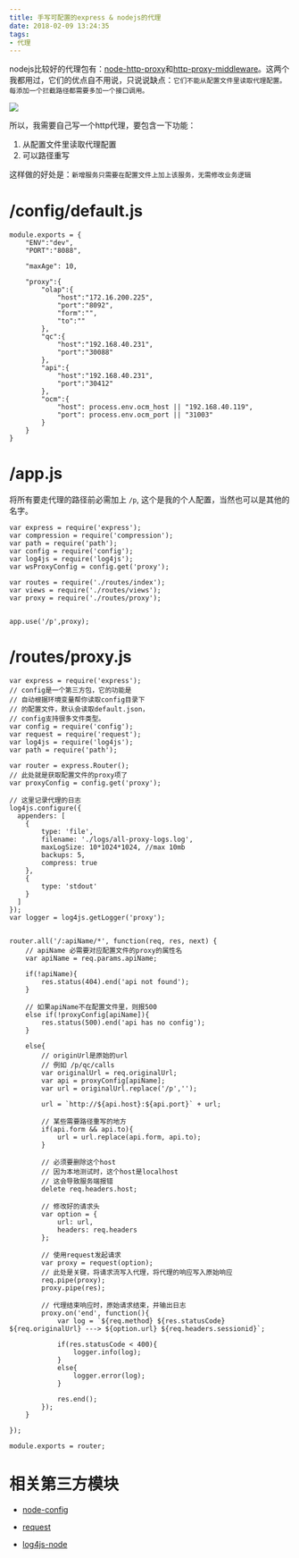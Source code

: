 ```yaml
---
title: 手写可配置的express & nodejs的代理
date: 2018-02-09 13:24:35
tags:
- 代理
---
```


nodejs比较好的代理包有：[node-http-proxy](https://github.com/nodejitsu/node-http-proxy)和[http-proxy-middleware](https://github.com/chimurai/http-proxy-middleware)。这两个我都用过，它们的优点自不用说，只说说缺点：`它们不能从配置文件里读取代理配置。每添加一个拦截路径都需要多加一个接口调用。`

![](http://p3alsaatj.bkt.clouddn.com/20180209132526_lgeTcJ_bVVFlt.jpeg)

所以，我需要自己写一个http代理，要包含一下功能：

1. 从配置文件里读取代理配置
2. 可以路径重写

这样做的好处是：`新增服务只需要在配置文件上加上该服务，无需修改业务逻辑`

# /config/default.js
```
module.exports = {
	"ENV":"dev",
	"PORT":"8088",

	"maxAge": 10,

	"proxy":{
		"olap":{
			"host":"172.16.200.225",
			"port":"8092",
			"form":"",
			"to":""
		},
		"qc":{
			"host":"192.168.40.231",
			"port":"30088"
		},
		"api":{
			"host":"192.168.40.231",
			"port":"30412"
		},
		"ocm":{
			"host": process.env.ocm_host || "192.168.40.119",
			"port": process.env.ocm_port || "31003"
		}
	}
}
```
# /app.js
将所有要走代理的路径前必需加上 `/p`, 这个是我的个人配置，当然也可以是其他的名字。

```
var express = require('express');
var compression = require('compression');
var path = require('path');
var config = require('config');
var log4js = require('log4js');
var wsProxyConfig = config.get('proxy');

var routes = require('./routes/index');
var views = require('./routes/views');
var proxy = require('./routes/proxy');


app.use('/p',proxy);
```

# /routes/proxy.js
```
var express = require('express');
// config是一个第三方包，它的功能是
// 自动根据环境变量帮你读取config目录下
// 的配置文件，默认会读取default.json，
// config支持很多文件类型。
var config = require('config');
var request = require('request');
var log4js = require('log4js');
var path = require('path');

var router = express.Router();
// 此处就是获取配置文件的proxy项了
var proxyConfig = config.get('proxy');

// 这里记录代理的日志
log4js.configure({
  appenders: [
    {
    	type: 'file',
    	filename: './logs/all-proxy-logs.log',
    	maxLogSize: 10*1024*1024, //max 10mb
    	backups: 5,
    	compress: true
    },
    {
    	type: 'stdout'
    }
  ]
});
var logger = log4js.getLogger('proxy');


router.all('/:apiName/*', function(req, res, next) {
 	// apiName 必需要对应配置文件的proxy的属性名
 	var apiName = req.params.apiName;

 	if(!apiName){
 		res.status(404).end('api not found');
 	}
    
    // 如果apiName不在配置文件里，则报500
 	else if(!proxyConfig[apiName]){
 		res.status(500).end('api has no config');
 	}

 	else{
 	    // originUrl是原始的url
 	    // 例如 /p/qc/calls
 		var originalUrl = req.originalUrl;
	 	var api = proxyConfig[apiName];
	 	var url = originalUrl.replace('/p','');

	 	url = `http://${api.host}:${api.port}` + url;
        
        // 某些需要路径重写的地方
	 	if(api.form && api.to){
	 		url = url.replace(api.form, api.to);
	 	}
        
        // 必须要删除这个host
        // 因为本地测试时，这个host是localhost
        // 这会导致服务端报错
	 	delete req.headers.host;
        
        // 修改好的请求头
	 	var option = {
	 		url: url,
	 		headers: req.headers
	 	};
        
        // 使用request发起请求
	 	var proxy = request(option);
	 	// 此处是关键，将请求流写入代理，将代理的响应写入原始响应
	 	req.pipe(proxy);
	 	proxy.pipe(res);
        
        // 代理结束响应时，原始请求结束，并输出日志
	 	proxy.on('end', function(){
	 		var log = `${req.method} ${res.statusCode} ${req.originalUrl} ---> ${option.url} ${req.headers.sessionid}`;

	 		if(res.statusCode < 400){
	 			logger.info(log);
	 		}
	 		else{
	 			logger.error(log);
	 		}

	 		res.end();
	 	});
 	}

});

module.exports = router;

```

# 相关第三方模块
- [node-config](https://github.com/lorenwest/node-config)
- [request](https://github.com/request/request)
- [log4js-node](https://github.com/nomiddlename/log4js-node)


  [1]: /img/bVVFlt